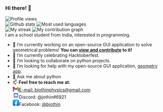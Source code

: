 
### Hi there! 👋
![Profile views](https://visitor-badge.glitch.me/badge?page_id=Jothin-kumar.Jothin-kumar)  
![Github stats](https://github-readme-stats.vercel.app/api?username=Jothin-kumar&count_private=true&show_icons=true&theme=radical)
![Most used languages](https://github-readme-stats.vercel.app/api/top-langs/?username=Jothin-kumar&theme=radical)  
![My streak](https://github-readme-streak-stats.herokuapp.com/?user=Jothin-kumar&theme=dark)
![![My contribution graph](https://jothin-github-activity-graph.herokuapp.com/graph?username=Jothin-kumar&theme=react-dark)](https://jothin-github-activity-graph.herokuapp.com/graph?username=Jothin-kumar&theme=react-dark)  
I am a school student from India, interested in programming.

- 🔭 I’m currently working on an open-source GUI application to solve geometrical problems! **You can [view and contribute](https://github.com/Jothin-kumar/Geometry-app) to it!**
- 🌱 I’m currently celebrating Hacktoberfest.
- 👯 I’m looking to collaborate on python projects.
- 🤔 I’m looking for help with my open-source GUI application, [geometry app](https://github.com/Jothin-kumar/Geometry-app).
- 💬 Ask me about python
- 📫 **Feel free to reach me at:**  
![Email logo](https://github.com/Jothin-kumar/jothin-kumar/blob/main/gmail.png?raw=true)[E-mail: bjothinphysics@gmail.com](mailto:bjothinphysics@gmail.com)  
![Discord logo](https://github.com/Jothin-kumar/jothin-kumar/blob/main/discord.png?raw=true)Discord: @jothin#6921  
![Facebook logo](https://github.com/Jothin-kumar/jothin-kumar/blob/main/facebook-app.png?raw=true)Facebook: [@bjothin](https://www.facebook.com/bjothin)
